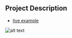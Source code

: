 ## Project Description

* [live example](https://jiwanjotsoni.github.io/Simple-Websites/Website-2/)

![alt text](https://raw.githubusercontent.com/JiwanjotSoni/Simple-Websites/main/Website-2/preview.PNGs)
